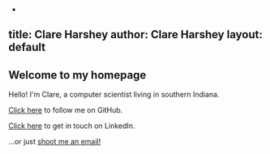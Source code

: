 -
title: Clare Harshey
author: Clare Harshey
layout: default
---
## Welcome to my homepage


Hello! I'm Clare, a computer scientist living in southern Indiana. 

<a href="http://github.com/charshey" target="_blank">Click here</a> to follow me on GitHub.

<a href="https://www.linkedin.com/in/clare-harshey-8973a8137" target="_blank">Click here</a> to get in touch on LinkedIn.


...or just [shoot me an email!](mailto://clarshey@gmail.com)


